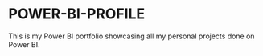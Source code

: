 # POWER-BI-PROFILE

This is my Power BI portfolio showcasing all my personal projects done on Power BI.
